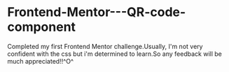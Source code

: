 # Frontend-Mentor---QR-code-component
Completed my first Frontend Mentor challenge.Usually, I'm not very confident with the css but i'm determined to learn.So any feedback will be much appreciated!!^O^
